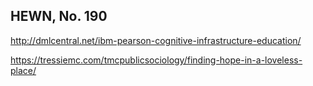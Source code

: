 ## HEWN, No. 190

http://dmlcentral.net/ibm-pearson-cognitive-infrastructure-education/

https://tressiemc.com/tmcpublicsociology/finding-hope-in-a-loveless-place/
